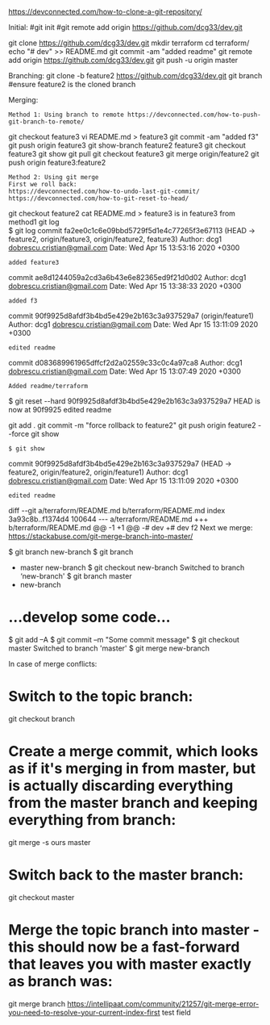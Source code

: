 https://devconnected.com/how-to-clone-a-git-repository/

Initial:
#git init 
#git remote add origin https://github.com/dcg33/dev.git

git clone https://github.com/dcg33/dev.git
mkdir terraform
cd terraform/
echo "# dev" >> README.md
git commit -am "added readme"
git remote add origin https://github.com/dcg33/dev.git
git push -u origin master

Branching:
git clone -b feature2 https://github.com/dcg33/dev.git
git branch #ensure feature2 is the cloned branch

Merging: 

	Method 1: Using branch to remote https://devconnected.com/how-to-push-git-branch-to-remote/
 git checkout feature3
 vi README.md > feature3
 git commit -am "added f3"
 git push origin feature3
 git show-branch
  feature2
  feature3
    git checkout feature3
    git show
    git pull
    git checkout feature3
    git merge origin/feature2
    git push origin feature3:feature2
	
	Method 2: Using git merge
	First we roll back:
	https://devconnected.com/how-to-undo-last-git-commit/
	https://devconnected.com/how-to-git-reset-to-head/
 git checkout feature2
 cat README.md > feature3 is in feature3 from method1
 git log 	
	$ git log
commit fa2ee0c1c6e09bbd5729f5d1e4c77265f3e67113 (HEAD -> feature2, origin/feature3, origin/feature2, feature3)
Author: dcg1 <dobrescu.cristian@gmail.com>
Date:   Wed Apr 15 13:53:16 2020 +0300

    added feature3

commit ae8d1244059a2cd3a6b43e6e82365ed9f21d0d02
Author: dcg1 <dobrescu.cristian@gmail.com>
Date:   Wed Apr 15 13:38:33 2020 +0300

    added f3

commit 90f9925d8afdf3b4bd5e429e2b163c3a937529a7 (origin/feature1)
Author: dcg1 <dobrescu.cristian@gmail.com>
Date:   Wed Apr 15 13:11:09 2020 +0300

    edited readme

commit d083689961965dffcf2d2a02559c33c0c4a97ca8
Author: dcg1 <dobrescu.cristian@gmail.com>
Date:   Wed Apr 15 13:07:49 2020 +0300

    Added readme/terraform
	
$ git reset --hard 90f9925d8afdf3b4bd5e429e2b163c3a937529a7
HEAD is now at 90f9925 edited readme

git add .
git commit -m "force rollback to feature2"
git push origin feature2 --force
git show

	$ git show
commit 90f9925d8afdf3b4bd5e429e2b163c3a937529a7 (HEAD -> feature2, origin/feature2, origin/feature1)
Author: dcg1 <dobrescu.cristian@gmail.com>
Date:   Wed Apr 15 13:11:09 2020 +0300

    edited readme

diff --git a/terraform/README.md b/terraform/README.md
index 3a93c8b..f1374d4 100644
--- a/terraform/README.md
+++ b/terraform/README.md
@@ -1 +1 @@
-# dev
+# dev f2
 Next we merge:
 https://stackabuse.com/git-merge-branch-into-master/
 
$ git branch new-branch
$ git branch
* master
new-branch
$ git checkout new-branch
Switched to branch ‘new-branch'
$ git branch
master
* new-branch

# ...develop some code...

$ git add –A
$ git commit –m "Some commit message"
$ git checkout master
Switched to branch 'master'
$ git merge new-branch

In case of merge conflicts:
# Switch to the topic branch:

git checkout branch

# Create a merge commit, which looks as if it's merging in from master, but is actually discarding everything from the master branch and keeping everything from branch:

git merge -s ours master

# Switch back to the master branch:

git checkout master

# Merge the topic branch into master - this should now be a fast-forward that leaves you with master exactly as branch was:
git merge branch 
https://intellipaat.com/community/21257/git-merge-error-you-need-to-resolve-your-current-index-first
test field

